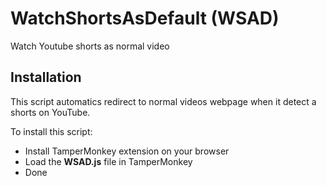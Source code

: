 # WatchShortsAsDefault (WSAD)
Watch Youtube shorts as normal video

## Installation
This script automatics redirect to normal videos webpage when it detect a shorts on YouTube.

To install this script:
 - Install TamperMonkey extension on your browser
 - Load the __WSAD.js__ file in TamperMonkey
 - Done
